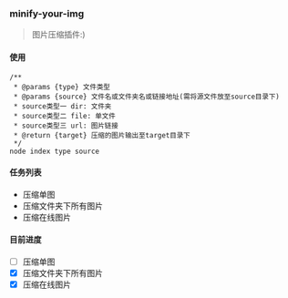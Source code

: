 ### minify-your-img
> 图片压缩插件:)

#### 使用
```
/**
 * @params {type} 文件类型
 * @params {source} 文件名或文件夹名或链接地址(需将源文件放至source目录下)
 * source类型一 dir: 文件夹
 * source类型二 file: 单文件
 * source类型三 url: 图片链接
 * @return {target} 压缩的图片输出至target目录下
 */
node index type source
```

#### 任务列表
- 压缩单图
- 压缩文件夹下所有图片
- 压缩在线图片

#### 目前进度
- [ ] 压缩单图
- [x] 压缩文件夹下所有图片
- [x] 压缩在线图片
